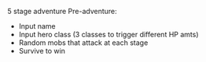 5 stage adventure
Pre-adventure:

- Input name
- Input hero class (3 classes to trigger different HP amts)
- Random mobs that attack at each stage
- Survive to win
